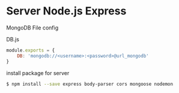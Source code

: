 # Server Node.js Express

MongoDB File config

DB.js

```js
module.exports = {
    DB: 'mongodb://<username>:<password>@url_mongodb'
}
```

install package for server

```sh
$ npm install --save express body-parser cors mongoose nodemon
```

